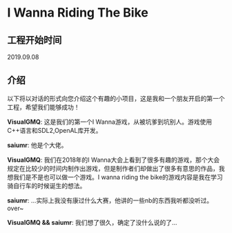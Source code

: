 # I Wanna Riding The Bike
## 工程开始时间
2019.09.08

## 介绍
以下将以对话的形式向您介绍这个有趣的小项目，这是我和一个朋友开启的第一个工程，希望我们能够成功！

**VisualGMQ**: 这是我们的第一个I Wanna游戏，从被坑爹到坑别人。游戏使用C++语言和SDL2,OpenAL库开发。

**saiumr**: 他是个大佬。

**VisualGMQ**: 我们在2018年的I Wanna大会上看到了很多有趣的游戏，那个大会规定在比较少的时间内制作出游戏，但是制作者们却做出了很多有意思的作品，我想我们是不是也可以做一个游戏。I wanna riding the bike的游戏内容是我在学习骑自行车的时候诞生的想法。

**saiumr**: ...实际上我没有康过什么大赛，他讲的一些nb的东西我听都没听过。over~

**VisualGMQ && saiumr**: 我们想了很久，确定了没什么说的了...